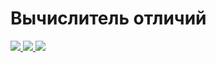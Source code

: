 # Вычислитель отличий

<a href="https://github.com/zartem01/gendiff/actions?query=workflow%3A%22Linter+%2B+Test+Check%22">
  <img src="https://github.com/zartem01/gendiff/workflows/Linter%20+%20Test%20Check/badge.svg"/>
</a>

<a href="https://codeclimate.com/github/zartem01/gendiff/maintainability">
  <img src="https://api.codeclimate.com/v1/badges/5f50e8f117f1cff49bd8/maintainability" />
</a>

<a href="https://codeclimate.com/github/zartem01/gendiff/test_coverage">
  <img src="https://api.codeclimate.com/v1/badges/5f50e8f117f1cff49bd8/test_coverage" />
</a>
